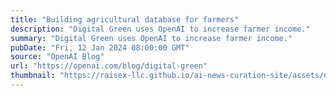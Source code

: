 ```yaml
---
title: "Building agricultural database for farmers"
description: "Digital Green uses OpenAI to increase farmer income."
summary: "Digital Green uses OpenAI to increase farmer income."
pubDate: "Fri, 12 Jan 2024 08:00:00 GMT"
source: "OpenAI Blog"
url: "https://openai.com/blog/digital-green"
thumbnail: "https://raisex-llc.github.io/ai-news-curation-site/assets/openai_logo.png"
---
```


